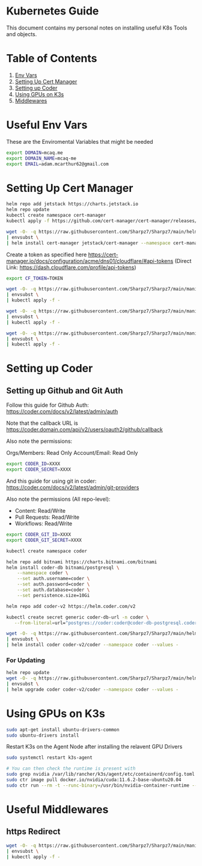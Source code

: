# Kubernetes Guide

This document contains my personal notes on installing useful K8s Tools and objects.

# Table of Contents

1. [Env Vars](#useful-env-vars)
2. [Setting Up Cert Manager](#Setting-Up-Cert-Manager)
3. [Setting up Coder](#Setting-up-Coder)
4. [Using GPUs on K3s](#Using-GPUs-on-K3s)
4. [Middlewares](#useful-middlewares)

# Useful Env Vars

These are the Enviromental Variables that might be needed

```bash
export DOMAIN=mcaq.me
export DOMAIN_NAME=mcaq-me
export EMAIL=adam.mcarthur62@gmail.com
```

# Setting Up Cert Manager

```bash
helm repo add jetstack https://charts.jetstack.io
helm repo update
kubectl create namespace cert-manager
kubectl apply -f https://github.com/cert-manager/cert-manager/releases/download/v1.11.0/cert-manager.crds.yaml

wget -O- -q https://raw.githubusercontent.com/Sharpz7/Sharpz7/main/helm/cert-manager.yaml \
| envsubst \
| helm install cert-manager jetstack/cert-manager --namespace cert-manager --version v1.11.0 --values -
```

Create a token as specified here https://cert-manager.io/docs/configuration/acme/dns01/cloudflare/#api-tokens
(Direct Link: https://dash.cloudflare.com/profile/api-tokens)

```bash
export CF_TOKEN=TOKEN

wget -O- -q https://raw.githubusercontent.com/Sharpz7/Sharpz7/main/manifests/cloudflare/token.yaml \
| envsubst \
| kubectl apply -f -

wget -O- -q https://raw.githubusercontent.com/Sharpz7/Sharpz7/main/manifests/cloudflare/issuer.yaml \
| envsubst \
| kubectl apply -f -
```

```bash
wget -O- -q https://raw.githubusercontent.com/Sharpz7/Sharpz7/main/manifests/certs.yaml \
| envsubst \
| kubectl apply -f -
```

# Setting up Coder

## Setting up Github and Git Auth

Follow this guide for Github Auth: https://coder.com/docs/v2/latest/admin/auth

Note that the callback URL is https://coder.domain.com/api/v2/users/oauth2/github/callback

Also note the permissions:

Orgs/Members: Read Only
Account/Email: Read Only

```bash
export CODER_ID=XXXX
export CODER_SECRET=XXXX
```

And this guide for using git in coder: https://coder.com/docs/v2/latest/admin/git-providers

Also note the permissions (All repo-level):

- Content: Read/Write
- Pull Requests: Read/Write
- Workflows: Read/Write

```bash
export CODER_GIT_ID=XXXX
export CODER_GIT_SECRET=XXXX
```


```bash
kubectl create namespace coder

helm repo add bitnami https://charts.bitnami.com/bitnami
helm install coder-db bitnami/postgresql \
    --namespace coder \
    --set auth.username=coder \
    --set auth.password=coder \
    --set auth.database=coder \
    --set persistence.size=10Gi

helm repo add coder-v2 https://helm.coder.com/v2
```

```bash
kubectl create secret generic coder-db-url -n coder \
   --from-literal=url="postgres://coder:coder@coder-db-postgresql.coder.svc.cluster.local:5432/coder?sslmode=disable"
```

```bash
wget -O- -q https://raw.githubusercontent.com/Sharpz7/Sharpz7/main/helm/coder.yml \
| envsubst \
| helm install coder coder-v2/coder --namespace coder --values -
```

### For Updating

```bash
helm repo update
wget -O- -q https://raw.githubusercontent.com/Sharpz7/Sharpz7/main/helm/coder.yml \
| envsubst \
| helm upgrade coder coder-v2/coder --namespace coder --values -
```

# Using GPUs on K3s

```bash
sudo apt-get install ubuntu-drivers-common
sudo ubuntu-drivers install
```

Restart K3s on the Agent Node after installing the relavent GPU Drivers

```bash
sudo systemctl restart k3s-agent

# You can then check the runtime is present with
sudo grep nvidia /var/lib/rancher/k3s/agent/etc/containerd/config.toml
sudo ctr image pull docker.io/nvidia/cuda:11.6.2-base-ubuntu20.04
sudo ctr run --rm -t --runc-binary=/usr/bin/nvidia-container-runtime --env NVIDIA_VISIBLE_DEVICES=all docker.io/nvidia/cuda:11.6.2-base-ubuntu20.04 cuda-11.6.2-base-ubuntu20.04 nvidia-smi
```

# Useful Middlewares

## https Redirect

```bash
wget -O- -q https://raw.githubusercontent.com/Sharpz7/Sharpz7/main/manifests/middleware/https-redirect.yaml \
| envsubst \
| kubectl apply -f -
```